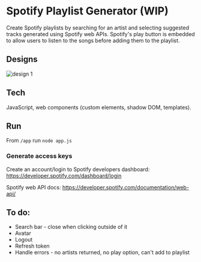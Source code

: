 # Spotify Playlist Generator (WIP)
Create Spotify playlists by searching for an artist and selecting suggested tracks generated using Spotify web APIs. Spotify's play button is embedded to allow users to listen to the songs before adding them to the playlist.

## Designs
![design 1](app/public/images/readme-design-main-v8.jpg)

## Tech
JavaScript, web components (custom elements, shadow DOM, templates).

## Run
From `/app` run `node app.js`

### Generate access keys
Create an account/login to Spotify developers dashboard: https://developer.spotify.com/dashboard/login

Spotify web API docs: https://developer.spotify.com/documentation/web-api/

## To do:
* Search bar - close when clicking outside of it
* Avatar
* Logout
* Refresh token
* Handle errors - no artists returned, no play option, can't add to playlist
